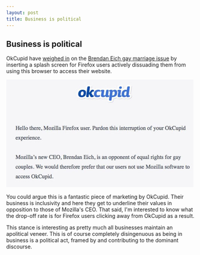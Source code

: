 ```yaml
---
layout: post
title: Business is political
---
```


## Business is political

OkCupid have [weighed in](http://valleywag.gawker.com/okcupid-blocks-firefox-over-anti-gay-ceo-1555611770) on the [Brendan Eich gay marriage issue](https://brendaneich.com/2014/03/inclusiveness-at-mozilla/) by inserting a splash screen for Firefox users actively dissuading them from using this browser to access their website.

[![OkCupid Firefox splash screen](/assets/images-inline/okcupid.jpg)](/assets/images-original/okcupid-original.jpg)

You could argue this is a fantastic piece of marketing by OkCupid. Their business is inclusivity and here they get to underline their values in opposition to those of Mozilla's CEO. That said, I'm interested to know what the drop-off rate is for Firefox users clicking away from OkCupid as a result.

This stance is interesting as pretty much all businesses maintain an apolitical veneer. This is of course completely disingenuous as being in business is a political act, framed by and contributing to the dominant discourse.